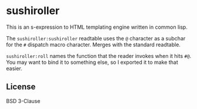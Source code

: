 # sushiroller

This is an s-expression to HTML templating engine written in common lisp.

The `sushiroller:sushiroller` readtable uses the `@` character as a subchar
for the `#` dispatch macro character. Merges with the standard readtable.

`sushiroller:roll` names the function that the reader invokes when it hits
`#@`. You may want to bind it to something else, so I exported it to make
that easier.

## License

BSD 3-Clause

